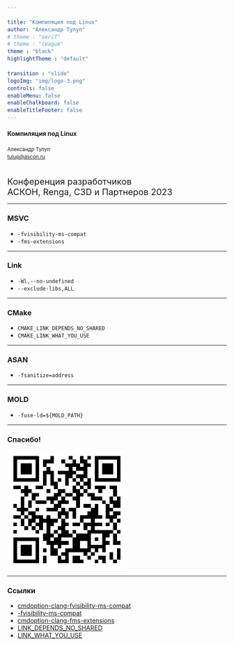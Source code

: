 ```yaml
---

title: "Компиляция под Linux"
author: "Александр Тулуп"
# theme : "serif"
# theme : "league"
theme : "black"
highlightTheme : "default"

transition : "slide"
logoImg: "img/logo-3.png"
controls: false
enableMenu: false
enableChalkboard: false
enableTitleFooter: false
---
```


#### Компиляция под Linux
<small>Александр Тулуп<br>tulup@ascon.ru</small>

<span style="font-size: 15pt">
<br>Конференция разработчиков<br>
АСКОН, Renga, C3D и Партнеров 2023</span>

---

### MSVC

- `-fvisibility-ms-compat`
- `-fms-extensions`

---

### Link

- `-Wl,--no-undefined`
- `--exclude-libs,ALL`

---

### CMake

- `CMAKE_LINK_DEPENDS_NO_SHARED`
- `CMAKE_LINK_WHAT_YOU_USE`

---

### ASAN

- `-fsanitize=address`


---

### MOLD

- `-fuse-ld=${MOLD_PATH}`

---

### Спасибо!

![link](img/link.png)

---

### Ссылки
- [cmdoption-clang-fvisibility-ms-compat](https://clang.llvm.org/docs/ClangCommandLineReference.html#cmdoption-clang-fvisibility-ms-compat)
- [-fvisibility-ms-compat](https://gcc.gnu.org/onlinedocs/gcc/C_002b_002b-Dialect-Options.html)
- [cmdoption-clang-fms-extensions](https://clang.llvm.org/docs/ClangCommandLineReference.html#cmdoption-clang-fms-extensions)
- [LINK_DEPENDS_NO_SHARED](https://cmake.org/cmake/help/latest/prop_tgt/LINK_DEPENDS_NO_SHARED.html#prop_tgt:LINK_DEPENDS_NO_SHARED)
- [LINK_WHAT_YOU_USE](https://cmake.org/cmake/help/latest/prop_tgt/LINK_WHAT_YOU_USE.html)
